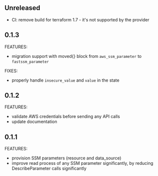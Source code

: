 ## Unreleased

* CI: remove build for terraform 1.7 - it's not supported by the provider

## 0.1.3

FEATURES:
* migration support with moved{} block from `aws_ssm_parameter` to `fastssm_parameter`

FIXES:
* properly handle `insecure_value` and `value` in the state

## 0.1.2

FEATURES:
* validate AWS credentials before sending any API calls
* update documentation

## 0.1.1

FEATURES:
* provision SSM parameters (resource and data_source)
* improve read process of any SSM parameter significantly, by reducing DescribeParameter calls significantly
